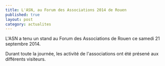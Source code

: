 ```yaml
---
title: L'ASN, au Forum des Associations 2014 de Rouen
published: true
layout: post
category: actualites
---
```


L'ASN a tenu un stand au Forum des Associations de Rouen ce samedi 21 septembre 2014.

Durant toute la journée, les activité de l'associations ont été présené aux différents visiteurs.

